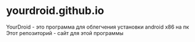 # yourdroid.github.io
YourDroid - это программа для облегчения установки android x86 на пк
Этот репозиторий - сайт для этой программы
